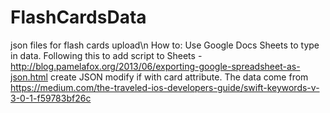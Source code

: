 # FlashCardsData
json files for flash cards upload\n
How to:  Use Google Docs Sheets to type in data.
Following this to add script to Sheets - http://blog.pamelafox.org/2013/06/exporting-google-spreadsheet-as-json.html
create JSON modify if with card attribute.
The data come from https://medium.com/the-traveled-ios-developers-guide/swift-keywords-v-3-0-1-f59783bf26c

